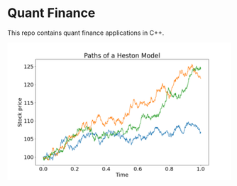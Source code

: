 # Quant Finance

This repo contains quant finance applications in C++. 


![Heston model paths.](Plots/stockPath.png)
